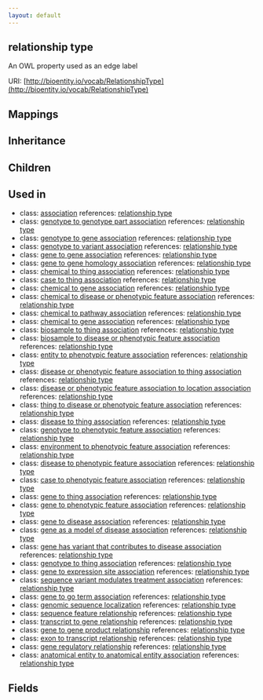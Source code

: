 ```yaml
---
layout: default
---
```


## relationship type


An OWL property used as an edge label

URI: [http://bioentity.io/vocab/RelationshipType](http://bioentity.io/vocab/RelationshipType)
## Mappings


## Inheritance


## Children


## Used in

 *  class: [association](Association.html) references: [relationship type](RelationshipType.html)
 *  class: [genotype to genotype part association](GenotypeToGenotypePartAssociation.html) references: [relationship type](RelationshipType.html)
 *  class: [genotype to gene association](GenotypeToGeneAssociation.html) references: [relationship type](RelationshipType.html)
 *  class: [genotype to variant association](GenotypeToVariantAssociation.html) references: [relationship type](RelationshipType.html)
 *  class: [gene to gene association](GeneToGeneAssociation.html) references: [relationship type](RelationshipType.html)
 *  class: [gene to gene homology association](GeneToGeneHomologyAssociation.html) references: [relationship type](RelationshipType.html)
 *  class: [chemical to thing association](ChemicalToThingAssociation.html) references: [relationship type](RelationshipType.html)
 *  class: [case to thing association](CaseToThingAssociation.html) references: [relationship type](RelationshipType.html)
 *  class: [chemical to gene association](ChemicalToGeneAssociation.html) references: [relationship type](RelationshipType.html)
 *  class: [chemical to disease or phenotypic feature association](ChemicalToDiseaseOrPhenotypicFeatureAssociation.html) references: [relationship type](RelationshipType.html)
 *  class: [chemical to pathway association](ChemicalToPathwayAssociation.html) references: [relationship type](RelationshipType.html)
 *  class: [chemical to gene association](ChemicalToGeneAssociation.html) references: [relationship type](RelationshipType.html)
 *  class: [biosample to thing association](BiosampleToThingAssociation.html) references: [relationship type](RelationshipType.html)
 *  class: [biosample to disease or phenotypic feature association](BiosampleToDiseaseOrPhenotypicFeatureAssociation.html) references: [relationship type](RelationshipType.html)
 *  class: [entity to phenotypic feature association](EntityToPhenotypicFeatureAssociation.html) references: [relationship type](RelationshipType.html)
 *  class: [disease or phenotypic feature association to thing association](DiseaseOrPhenotypicFeatureAssociationToThingAssociation.html) references: [relationship type](RelationshipType.html)
 *  class: [disease or phenotypic feature association to location association](DiseaseOrPhenotypicFeatureAssociationToLocationAssociation.html) references: [relationship type](RelationshipType.html)
 *  class: [thing to disease or phenotypic feature association](ThingToDiseaseOrPhenotypicFeatureAssociation.html) references: [relationship type](RelationshipType.html)
 *  class: [disease to thing association](DiseaseToThingAssociation.html) references: [relationship type](RelationshipType.html)
 *  class: [genotype to phenotypic feature association](GenotypeToPhenotypicFeatureAssociation.html) references: [relationship type](RelationshipType.html)
 *  class: [environment to phenotypic feature association](EnvironmentToPhenotypicFeatureAssociation.html) references: [relationship type](RelationshipType.html)
 *  class: [disease to phenotypic feature association](DiseaseToPhenotypicFeatureAssociation.html) references: [relationship type](RelationshipType.html)
 *  class: [case to phenotypic feature association](CaseToPhenotypicFeatureAssociation.html) references: [relationship type](RelationshipType.html)
 *  class: [gene to thing association](GeneToThingAssociation.html) references: [relationship type](RelationshipType.html)
 *  class: [gene to phenotypic feature association](GeneToPhenotypicFeatureAssociation.html) references: [relationship type](RelationshipType.html)
 *  class: [gene to disease association](GeneToDiseaseAssociation.html) references: [relationship type](RelationshipType.html)
 *  class: [gene as a model of disease association](GeneAsAModelOfDiseaseAssociation.html) references: [relationship type](RelationshipType.html)
 *  class: [gene has variant that contributes to disease association](GeneHasVariantThatContributesToDiseaseAssociation.html) references: [relationship type](RelationshipType.html)
 *  class: [genotype to thing association](GenotypeToThingAssociation.html) references: [relationship type](RelationshipType.html)
 *  class: [gene to expression site association](GeneToExpressionSiteAssociation.html) references: [relationship type](RelationshipType.html)
 *  class: [sequence variant modulates treatment association](SequenceVariantModulatesTreatmentAssociation.html) references: [relationship type](RelationshipType.html)
 *  class: [gene to go term association](GeneToGoTermAssociation.html) references: [relationship type](RelationshipType.html)
 *  class: [genomic sequence localization](GenomicSequenceLocalization.html) references: [relationship type](RelationshipType.html)
 *  class: [sequence feature relationship](SequenceFeatureRelationship.html) references: [relationship type](RelationshipType.html)
 *  class: [transcript to gene relationship](TranscriptToGeneRelationship.html) references: [relationship type](RelationshipType.html)
 *  class: [gene to gene product relationship](GeneToGeneProductRelationship.html) references: [relationship type](RelationshipType.html)
 *  class: [exon to transcript relationship](ExonToTranscriptRelationship.html) references: [relationship type](RelationshipType.html)
 *  class: [gene regulatory relationship](GeneRegulatoryRelationship.html) references: [relationship type](RelationshipType.html)
 *  class: [anatomical entity to anatomical entity association](AnatomicalEntityToAnatomicalEntityAssociation.html) references: [relationship type](RelationshipType.html)

## Fields

